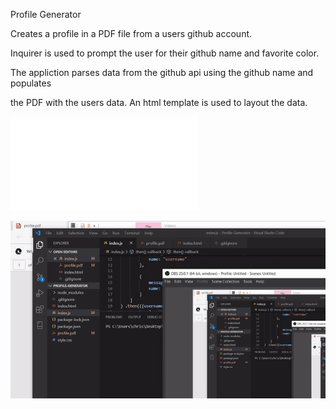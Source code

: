 Profile Generator

Creates a profile in a PDF file from a users github account. 

Inquirer is used to prompt the user for their github name and favorite color. 

The appliction parses data from the github api using the github name and populates 

the PDF with the users data. An html template is used to layout the data. 

![PDF](profile.pdf)

![GIF](profile.gif)